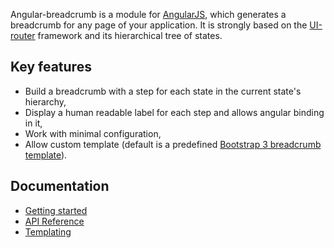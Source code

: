 Angular-breadcrumb is a module for [AngularJS](http://angularjs.org), which generates a breadcrumb for any page of your application. It is strongly based on the [UI-router](https://github.com/angular-ui/ui-router) framework and its hierarchical tree of states.

## Key features
- Build a breadcrumb with a step for each state in the current state's hierarchy,
- Display a human readable label for each step and allows angular binding in it,
- Work with minimal configuration,
- Allow custom template (default is a predefined [Bootstrap 3 breadcrumb template](http://getbootstrap.com/components/#breadcrumbs)). 

## Documentation
- [Getting started](https://github.com/ncuillery/angular-breadcrumb/wiki/Getting-started)
- [API Reference](https://github.com/ncuillery/angular-breadcrumb/wiki/API-Reference)
- [Templating](https://github.com/ncuillery/angular-breadcrumb/wiki/Templating)